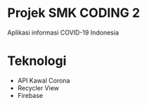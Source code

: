 # Projek SMK CODING 2
Aplikasi informasi COVID-19 Indonesia

# Teknologi
- API Kawal Corona
- Recycler View
- Firebase
